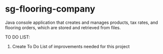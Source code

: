 # sg-flooring-company
Java console application that creates and manages products, tax rates, and flooring orders, which are stored and retrieved from files.

TO DO LIST:
1. Create To Do List of improvements needed for this project
